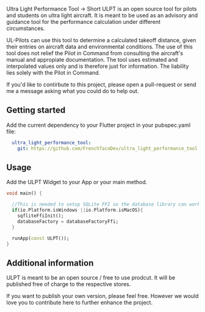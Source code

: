 Ultra Light Performance Tool -> Short ULPT is an open source tool for pilots and students on ultra light aircraft.
It is meant to be used as an advisory and guidance tool for the performance calculation under different circumstances.

UL-Pilots can use this tool to determine a calculated takeoff distance, given their entries on aircraft data and environmental conditions.
The use of this tool does not relief the Pilot in Command from consulting the aircraft's manual and appropiate documentation.
The tool uses estimated and interpolated values only and is therefore just for information.
The liability lies solely with the Pilot in Command.

If you'd like to contirbute to this project, please open a pull-request or send me a message asking what you could do to help out.

## Getting started

Add the current dependency to your Flutter project in your pubspec.yaml file:

```yaml
  ultra_light_performance_tool:
    git: https://github.com/FrenchTacoDev/ultra_light_performance_tool.git
```

## Usage

Add the ULPT Widget to your App or your main method.

```dart
void main() {

  //This is needed to setup SQLite FFI so the database library can work on desktop!
  if(io.Platform.isWindows ||io.Platform.isMacOS){
    sqfliteFfiInit();
    databaseFactory = databaseFactoryFfi;
  }

  runApp(const ULPT());
}
```

## Additional information

ULPT is meant to be an open source / free to use prodcut.
It will be published free of charge to the respective stores.

If you want to publish your own version, please feel free.
However we would love you to contribute here to further enhance the project.
